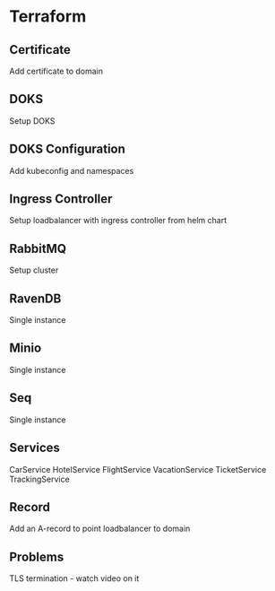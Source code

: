 # Terraform

## Certificate
Add certificate to domain

## DOKS
Setup DOKS

## DOKS Configuration
Add kubeconfig and namespaces

## Ingress Controller
Setup loadbalancer with ingress controller from helm chart

## RabbitMQ
Setup cluster

## RavenDB
Single instance

## Minio
Single instance

## Seq
Single instance

## Services
CarService
HotelService
FlightService
VacationService
TicketService
TrackingService

## Record
Add an A-record to point loadbalancer to domain


## Problems
TLS termination - watch video on it